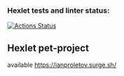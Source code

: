 ### Hexlet tests and linter status:
[![Actions Status](https://github.com/ianproletov/layout-designer-project-58/workflows/hexlet-check/badge.svg)](https://github.com/ianproletov/layout-designer-project-58/actions)

## Hexlet pet-project
available https://ianproletov.surge.sh/
